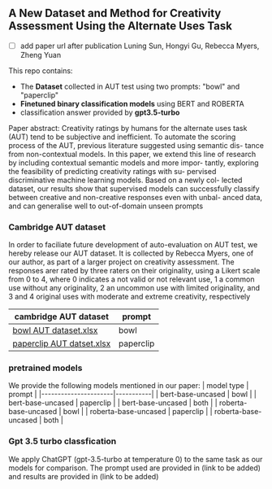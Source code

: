 ## A New Dataset and Method for Creativity Assessment Using the Alternate Uses Task
- [ ] add paper url after publication
Luning Sun, Hongyi Gu, Rebecca Myers, Zheng Yuan

This repo contains:
- The **Dataset** collected in AUT test using two prompts: "bowl" and "paperclip"
- **Finetuned binary classification models** using BERT and ROBERTA
- classification answer provided by **gpt3.5-turbo**

Paper abstract: Creativity ratings by humans for the alternate uses task
(AUT) tend to be subjective and inefficient. To automate the scoring
process of the AUT, previous literature suggested using semantic dis-
tance from non-contextual models. In this paper, we extend this line
of research by including contextual semantic models and more impor-
tantly, exploring the feasibility of predicting creativity ratings with su-
pervised discriminative machine learning models. Based on a newly col-
lected dataset, our results show that supervised models can successfully
classify between creative and non-creative responses even with unbal-
anced data, and can generalise well to out-of-domain unseen prompts

### **Cambridge AUT dataset**
In order to faciliate future development of auto-evaluation on AUT test, we hereby release our AUT dataset. It is collected by Rebecca Myers, one of our author, as part of a larger project on creativity assessment. The responses arer rated by three raters on their originality, using a Likert scale from 0 to 4, where 0 indicates a not valid or not relevant use, 1 a common use without any originality, 2 an uncommon use with limited originality, and 3 and 4 original uses with moderate and extreme creativity, respectively


| cambridge AUT dataset     |    prompt |
|---------------------------|-----------|
| [bowl AUT dataset.xlsx](https://github.com/ghydsgaaa/Cambridge-AUT-dataset/blob/main/data/bowl%20AUT%20dataset.xlsx)     | bowl      |
| [paperclip AUT datset.xlsx](https://github.com/ghydsgaaa/Cambridge-AUT-dataset/blob/main/data/paperclip%20AUT%20dataset.xlsx) | paperclip |


### **pretrained models**
We provide the following models mentioned in our paper:
| model type           | prompt    |
|----------------------|-----------|
| bert-base-uncased    | bowl      |
| bert-base-uncased    | paperclip |
| bert-base-uncased    | both      |
| roberta-base-uncased | bowl      |
| roberta-base-uncased | paperclip |
| roberta-base-uncased | both      |


### **Gpt 3.5 turbo classfication**
We apply ChatGPT (gpt-3.5-turbo at temperature 0) to the same task as our models for comparison.
The prompt used are provided in (link to be added) and results are provided in (link to be added)